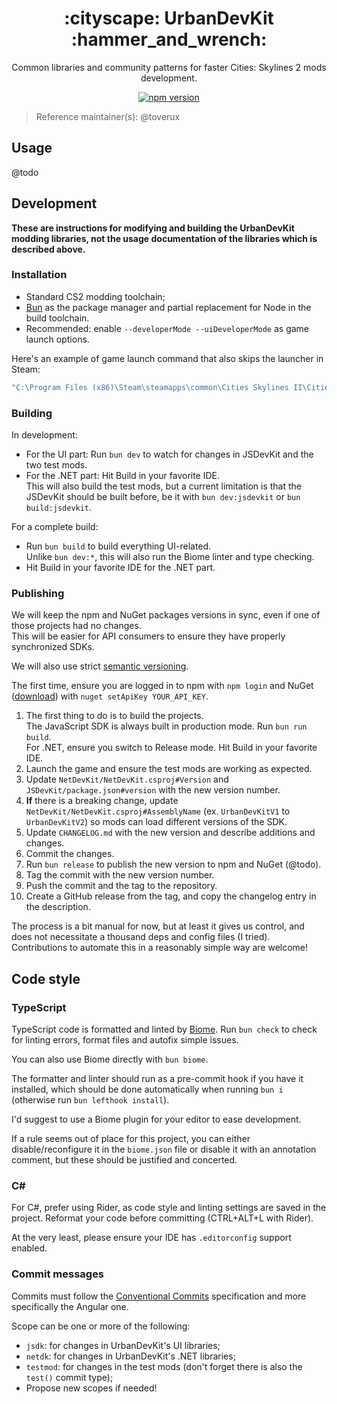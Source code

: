 <h1 align="center">:cityscape: UrbanDevKit :hammer_and_wrench:</h1>

<p align="center">
    Common libraries and community patterns for faster Cities: Skylines 2 mods development.
</p>

<p align="center">
    <a href="https://discord.gg/SsshDVq2Zj">
        <img alt="npm version" src="https://img.shields.io/badge/Discord-Cities:_Skylines_Modding-5865f2?logo=discord&logoColor=white&style=flat-square">
    </a>
</p>

> Reference maintainer(s): @toverux

## Usage

@todo

## Development

**These are instructions for modifying and building the UrbanDevKit modding libraries,
not the usage documentation of the libraries which is described above.**

### Installation

- Standard CS2 modding toolchain;
- [Bun](https://bun.sh) as the package manager and partial replacement for Node in the build toolchain.
- Recommended: enable `--developerMode --uiDeveloperMode` as game launch options.

Here's an example of game launch command that also skips the launcher in Steam:

```sh
"C:\Program Files (x86)\Steam\steamapps\common\Cities Skylines II\Cities2.exe" %command% --developerMode --uiDeveloperMode
```

### Building

In development:
- For the UI part: Run `bun dev` to watch for changes in JSDevKit and the two test mods.
- For the .NET part: Hit Build in your favorite IDE.<br>
  This will also build the test mods, but a current limitation is that the JSDevKit
  should be built before, be it with `bun dev:jsdevkit` or `bun build:jsdevkit`.

For a complete build:
- Run `bun build` to build everything UI-related.<br>
  Unlike `bun dev:*`, this will also run the Biome linter and type checking.
- Hit Build in your favorite IDE for the .NET part.

### Publishing

We will keep the npm and NuGet packages versions in sync, even if one of those
projects had no changes.<br>
This will be easier for API consumers to ensure they have properly synchronized SDKs.

We will also use strict [semantic versioning](https://semver.org).

The first time, ensure you are logged in to npm with `npm login` and
NuGet ([download](https://www.nuget.org/downloads)) with `nuget setApiKey YOUR_API_KEY`.

1. The first thing to do is to build the projects.<br>
   The JavaScript SDK is always built in production mode. Run `bun run build`.<br>
   For .NET, ensure you switch to Release mode. Hit Build in your favorite IDE.
2. Launch the game and ensure the test mods are working as expected.
3. Update `NetDevKit/NetDevKit.csproj#Version` and `JSDevKit/package.json#version`
   with the new version number.
4. **If** there is a breaking change, update `NetDevKit/NetDevKit.csproj#AssemblyName`
   (ex. `UrbanDevKitV1` to `UrbanDevKitV2`) so mods can load different versions of the SDK.
5. Update `CHANGELOG.md` with the new version and describe additions and changes.
6. Commit the changes.
7. Run `bun release` to publish the new version to npm and NuGet (@todo).
8. Tag the commit with the new version number.
9. Push the commit and the tag to the repository.
10. Create a GitHub release from the tag, and copy the changelog entry in the description.

The process is a bit manual for now, but at least it gives us control,
and does not necessitate a thousand deps and config files (I tried).<br>
Contributions to automate this in a reasonably simple way are welcome!

## Code style

### TypeScript

TypeScript code is formatted and linted by [Biome](https://biomejs.dev).
Run `bun check` to check for linting errors, format files and autofix simple issues.

You can also use Biome directly with `bun biome`.

The formatter and linter should run as a pre-commit hook if you have it installed,
which should be done automatically when running `bun i` (otherwise run `bun lefthook install`).

I'd suggest to use a Biome plugin for your editor to ease development.

If a rule seems out of place for this project, you can either disable/reconfigure
it in the `biome.json` file or disable it with an annotation comment, but these
should be justified and concerted.

### C#

For C#, prefer using Rider, as code style and linting settings are saved in the project.
Reformat your code before committing (CTRL+ALT+L with Rider).

At the very least, please ensure your IDE has `.editorconfig` support enabled.

### Commit messages

Commits must follow the [Conventional Commits](https://www.conventionalcommits.org/en/v1.0.0) specification and more
specifically the Angular one.

Scope can be one or more of the following:
- `jsdk`: for changes in UrbanDevKit's UI libraries;
- `netdk`: for changes in UrbanDevKit's .NET libraries;
- `testmod`: for changes in the test mods (don't forget there is also the `test()` commit type);
- Propose new scopes if needed!
